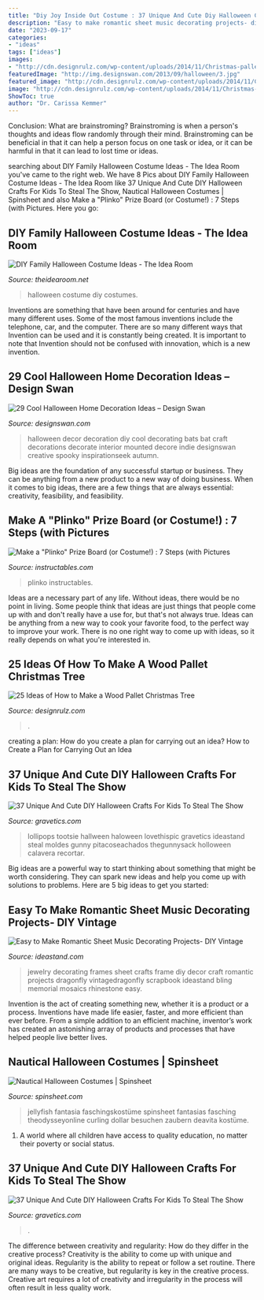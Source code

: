 ```yaml
---
title: "Diy Joy Inside Out Costume : 37 Unique And Cute Diy Halloween Crafts For Kids To Steal The Show"
description: "Easy to make romantic sheet music decorating projects- diy vintage"
date: "2023-09-17"
categories:
- "ideas"
tags: ["ideas"]
images:
- "http://cdn.designrulz.com/wp-content/uploads/2014/11/Christmas-pallets-11.jpg"
featuredImage: "http://img.designswan.com/2013/09/halloween/3.jpg"
featured_image: "http://cdn.designrulz.com/wp-content/uploads/2014/11/Christmas-pallets-11.jpg"
image: "http://cdn.designrulz.com/wp-content/uploads/2014/11/Christmas-pallets-11.jpg"
ShowToc: true
author: "Dr. Carissa Kemmer"
---
```



Conclusion:
What are brainstroming? Brainstroming is when a person's thoughts and ideas flow randomly through their mind. Brainstroming can be beneficial in that it can help a person focus on one task or idea, or it can be harmful in that it can lead to lost time or ideas.

	

		
searching about DIY Family Halloween Costume Ideas - The Idea Room you've came to the right web. We have 8 Pics about DIY Family Halloween Costume Ideas - The Idea Room like 37 Unique And Cute DIY Halloween Crafts For Kids To Steal The Show, Nautical Halloween Costumes | Spinsheet and also Make a &quot;Plinko&quot; Prize Board (or Costume!) : 7 Steps (with Pictures. Here you go:
		
    
## DIY Family Halloween Costume Ideas - The Idea Room

<img loading=lazy src="https://www.theidearoom.net/wp-content/uploads/2016/08/10.29-halloween-costumes9web.jpg" onerror="this.onerror=null;this.src='https://tse1.mm.bing.net/th?id=OIP.XlM2U9TPJ4rrIT5Ktyrx8wHaJ9&amp;pid=15.1';" alt="DIY Family Halloween Costume Ideas - The Idea Room">

_Source: theidearoom.net_

>halloween costume diy costumes. 

	

Inventions are something that have been around for centuries and have many different uses. Some of the most famous inventions include the telephone, car, and the computer. There are so many different ways that Invention can be used and it is constantly being created. It is important to note that Invention should not be confused with innovation, which is a new invention.

    
## 29 Cool Halloween Home Decoration Ideas – Design Swan

<img loading=lazy src="http://img.designswan.com/2013/09/halloween/3.jpg" onerror="this.onerror=null;this.src='https://tse2.mm.bing.net/th?id=OIP.O9z4-a3tPzSbULZ8mBprmQHaJ3&amp;pid=15.1';" alt="29 Cool Halloween Home Decoration Ideas – Design Swan">

_Source: designswan.com_

>halloween decor decoration diy cool decorating bats bat craft decorations decorate interior mounted decore indie designswan creative spooky inspirationseek autumn. 

	

Big ideas are the foundation of any successful startup or business. They can be anything from a new product to a new way of doing business. When it comes to big ideas, there are a few things that are always essential: creativity, feasibility, and feasibility.

    
## Make A &quot;Plinko&quot; Prize Board (or Costume!) : 7 Steps (with Pictures

<img loading=lazy src="https://content.instructables.com/ORIG/F44/MHU2/F8JUW7I7/F44MHU2F8JUW7I7.jpg?frame=1" onerror="this.onerror=null;this.src='https://tse1.mm.bing.net/th?id=OIP.Ru-cMjMWGeG7U_TgcWJFMwHaFj&amp;pid=15.1';" alt="Make a &quot;Plinko&quot; Prize Board (or Costume!) : 7 Steps (with Pictures">

_Source: instructables.com_

>plinko instructables. 

	

Ideas are a necessary part of any life. Without ideas, there would be no point in living. Some people think that ideas are just things that people come up with and don't really have a use for, but that's not always true. Ideas can be anything from a new way to cook your favorite food, to the perfect way to improve your work. There is no one right way to come up with ideas, so it really depends on what you're interested in.

    
## 25 Ideas Of How To Make A Wood Pallet Christmas Tree

<img loading=lazy src="http://cdn.designrulz.com/wp-content/uploads/2014/11/Christmas-pallets-11.jpg" onerror="this.onerror=null;this.src='https://tse1.mm.bing.net/th?id=OIP.9BqUKAAsDrvykcrwRnXY-gHaIj&amp;pid=15.1';" alt="25 Ideas of How to Make a Wood Pallet Christmas Tree">

_Source: designrulz.com_

>. 

	

creating a plan: How do you create a plan for carrying out an idea?
How to Create a Plan for Carrying Out an Idea

    
## 37 Unique And Cute DIY Halloween Crafts For Kids To Steal The Show

<img loading=lazy src="https://www.gravetics.com/wp-content/uploads/2017/07/Put-a-twist-on-the-classic-ghost-lollipops-and-make-pumpkin-pops-using-Tootsie-Pops-for-Halloween-this-year.jpg" onerror="this.onerror=null;this.src='https://tse1.mm.bing.net/th?id=OIP.ugPwhMpSgot4BQIwXePocgHaWO&amp;pid=15.1';" alt="37 Unique And Cute DIY Halloween Crafts For Kids To Steal The Show">

_Source: gravetics.com_

>lollipops tootsie hallween haloween lovethispic gravetics ideastand steal moldes gunny pitacoseachados thegunnysack holloween calavera recortar. 

	

Big ideas are a powerful way to start thinking about something that might be worth considering. They can spark new ideas and help you come up with solutions to problems. Here are 5 big ideas to get you started: 

    
## Easy To Make Romantic Sheet Music Decorating Projects- DIY Vintage

<img loading=lazy src="http://ideastand.com/wp-content/uploads/2016/05/sheet-music-decor/29-romantic-sheet-music-decorating-ideas.jpg" onerror="this.onerror=null;this.src='https://tse4.mm.bing.net/th?id=OIP.c-yde5aZqmWFXJPbQUfE9wHaJ4&amp;pid=15.1';" alt="Easy to Make Romantic Sheet Music Decorating Projects- DIY Vintage">

_Source: ideastand.com_

>jewelry decorating frames sheet crafts frame diy decor craft romantic projects dragonfly vintagedragonfly scrapbook ideastand bling memorial mosaics rhinestone easy. 

	

Invention is the act of creating something new, whether it is a product or a process. Inventions have made life easier, faster, and more efficient than ever before. From a simple addition to an efficient machine, inventor’s work has created an astonishing array of products and processes that have helped people live better lives.

    
## Nautical Halloween Costumes | Spinsheet

<img loading=lazy src="https://www.spinsheet.com/images/jellyfish2_0.jpg" onerror="this.onerror=null;this.src='https://tse2.mm.bing.net/th?id=OIP.a_bfPFHISocHo26L2EuZ6wHaLG&amp;pid=15.1';" alt="Nautical Halloween Costumes | Spinsheet">

_Source: spinsheet.com_

>jellyfish fantasia faschingskostüme spinsheet fantasias fasching theodysseyonline curling dollar besuchen zaubern deavita kostüme. 

	

1. A world where all children have access to quality education, no matter their poverty or social status. 

    
## 37 Unique And Cute DIY Halloween Crafts For Kids To Steal The Show

<img loading=lazy src="https://www.gravetics.com/wp-content/uploads/2017/07/DIY-Frankenstein-Marshmallows-halloween.jpg" onerror="this.onerror=null;this.src='https://tse1.mm.bing.net/th?id=OIP.Ooj45e6SSSbmtGExALmi0AHaY7&amp;pid=15.1';" alt="37 Unique And Cute DIY Halloween Crafts For Kids To Steal The Show">

_Source: gravetics.com_

>. 

	

The difference between creativity and regularity: How do they differ in the creative process?
Creativity is the ability to come up with unique and original ideas. Regularity is the ability to repeat or follow a set routine. There are many ways to be creative, but regularity is key in the creative process. Creative art requires a lot of creativity and irregularity in the process will often result in less quality work.

